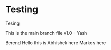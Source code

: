 # Testing 
 Tesing 

This is the main branch file v1.0 - Yash

Berend
Hello this is Abhishek here
Markos here